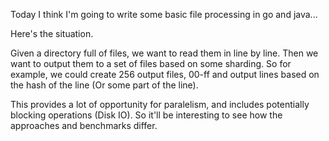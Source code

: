 
Today I think I'm going to write some basic file processing in go and java...

Here's the situation.

Given a directory full of files, we want to read them in line by line. Then we want to output them to a set of files based on some sharding.
So for example, we could create 256 output files, 00-ff and output lines based on the hash of the line (Or some part of the line).

This provides a lot of opportunity for paralelism, and includes potentially blocking operations (Disk IO). So it'll be interesting to see how the approaches
and benchmarks differ.

